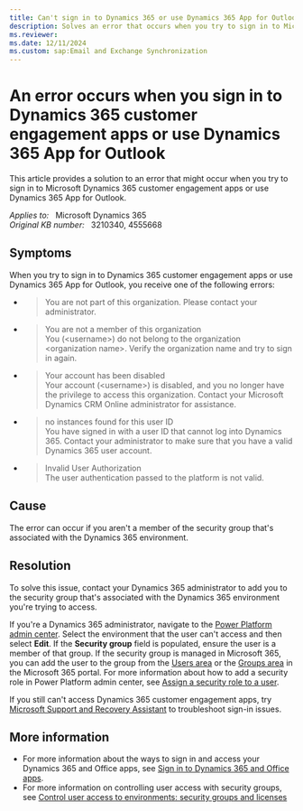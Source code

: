```yaml
---
title: Can't sign in to Dynamics 365 or use Dynamics 365 App for Outlook
description: Solves an error that occurs when you try to sign in to Microsoft Dynamics 365 or use Dynamics 365 App for Outlook.
ms.reviewer: 
ms.date: 12/11/2024
ms.custom: sap:Email and Exchange Synchronization
---
```

# An error occurs when you sign in to Dynamics 365 customer engagement apps or use Dynamics 365 App for Outlook

This article provides a solution to an error that might occur when you try to sign in to Microsoft Dynamics 365 customer engagement apps or use Dynamics 365 App for Outlook.

_Applies to:_ &nbsp; Microsoft Dynamics 365  
_Original KB number:_ &nbsp; 3210340, 4555668

## Symptoms

When you try to sign in to Dynamics 365 customer engagement apps or use Dynamics 365 App for Outlook, you receive one of the following errors:

- > You are not part of this organization. Please contact your administrator.

- > You are not a member of this organization  
  > You (\<username>) do not belong to the organization \<organization name>. Verify the organization name and try to sign in again.

- > Your account has been disabled  
  > Your account (\<username>) is disabled, and you no longer have the privilege to access this organization. Contact your Microsoft Dynamics CRM Online administrator for assistance.

- > no instances found for this user ID  
  > You have signed in with a user ID that cannot log into Dynamics 365. Contact your administrator to make sure that you have a valid Dynamics 365 user account.

- > Invalid User Authorization  
  > The user authentication passed to the platform is not valid.

## Cause

The error can occur if you aren't a member of the security group that's associated with the Dynamics 365 environment.

## Resolution

To solve this issue, contact your Dynamics 365 administrator to add you to the security group that's associated with the Dynamics 365 environment you're trying to access.

If you're a Dynamics 365 administrator, navigate to the [Power Platform admin center](https://admin.powerplatform.microsoft.com/). Select the environment that the user can't access and then select **Edit**. If the **Security group** field is populated, ensure the user is a member of that group. If the security group is managed in Microsoft 365, you can add the user to the group from the [Users area](https://portal.office.com/adminportal/home#/users) or the [Groups area](https://portal.office.com/adminportal/home#/groups) in the Microsoft 365 portal. For more information about how to add a security role in Power Platform admin center, see [Assign a security role to a user](/power-platform/admin/assign-security-roles).

If you still can't access Dynamics 365 customer engagement apps, try [Microsoft Support and Recovery Assistant](/outlook/troubleshoot/performance/how-to-scan-outlook-by-using-microsoft-support-and-recovery-assistant) to troubleshoot sign-in issues.

## More information

- For more information about the ways to sign in and access your Dynamics 365 and Office apps, see [Sign in to Dynamics 365 and Office apps](/power-platform/admin/sign-in-office-365-apps).
- For more information on controlling user access with security groups, see [Control user access to environments: security groups and licenses](/power-platform/admin/control-user-access)
